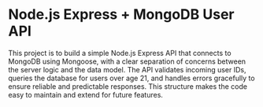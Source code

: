 # Node.js Express + MongoDB User API

This project is to build a simple Node.js Express API that connects to MongoDB using Mongoose, with a clear separation of concerns between the server logic and the data model. The API validates incoming user IDs, queries the database for users over age 21, and handles errors gracefully to ensure reliable and predictable responses. This structure makes the code easy to maintain and extend for future features.